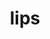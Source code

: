 ---
title: lips
layout: productItemCategory
category-image: http://lorempixel.com/360/210/fashion/6
is-promo: true
description: "Lorem ipsum dolor sit amet, consectetur adipiscing elit, sed do eiusmod tempor incididunt ut labore et dolore magna aliqua."
---